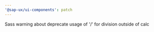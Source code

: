 ```yaml
---
'@sap-ux/ui-components': patch
---
```


Sass warning about deprecate usage of '/' for division outside of calc
